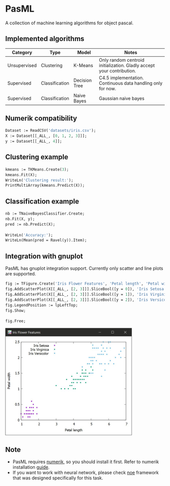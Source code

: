 # PasML
A collection of machine learning algorithms for object pascal.

## Implemented algorithms
|Category|Type|Model|Notes|
|---|---|---|---|
|Unsupervised|Clustering|K-Means|Only random centroid initialization. Gladly accept your contribution.|
|Supervised|Classification|Decision Tree|C4.5 implementation. Continuous data handling only for now.|
|Supervised|Classification|Naive Bayes|Gaussian naive bayes|


## Numerik compatibility
```pascal
Dataset := ReadCSV('datasets/iris.csv');
X := Dataset[[_ALL_, [0, 1, 2, 3]]];
y := Dataset[[_ALL_, 4]];
```

## Clustering example

```pascal
kmeans := TKMeans.Create(3);
kmeans.Fit(X);
WriteLn('Clustering result:');
PrintMultiArray(kmeans.Predict(X));
```

## Classification example

```pascal
nb := TNaiveBayesClassifier.Create;
nb.Fit(X, y);
pred := nb.Predict(X);

WriteLn('Accuracy:');
WriteLn(Mean(pred = Ravel(y)).Item);
```

## Integration with gnuplot
PasML has gnuplot integration support. Currently only scatter and line plots are supported.
```pascal
fig := TFigure.Create('Iris Flower Features', 'Petal length', 'Petal width');
fig.AddScatterPlot(X[[_ALL_, [2, 3]]].SliceBool([y = 0]), 'Iris Setosa');
fig.AddScatterPlot(X[[_ALL_, [2, 3]]].SliceBool([y = 1]), 'Iris Virginica');
fig.AddScatterPlot(X[[_ALL_, [2, 3]]].SliceBool([y = 2]), 'Iris Versicolor');
fig.LegendPosition := lpLeftTop;
fig.Show;

fig.Free;                                                                    
```

<img src="assets/plot_example.jpg" width=400px></img>

## Note
- PasML requires [numerik](https://github.com/ariaghora/numerik), so you should install it first. Refer to numerik installation [guide](https://github.com/ariaghora/numerik#installation).
- If you want to work with neural network, please check [noe](https://github.com/ariaghora/noe) framework that was designed specifically for this task.
